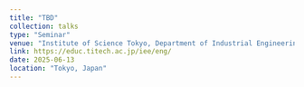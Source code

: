 ```yaml
---
title: "TBD"
collection: talks
type: "Seminar"
venue: "Institute of Science Tokyo, Department of Industrial Engineering and Economics"
link: https://educ.titech.ac.jp/iee/eng/
date: 2025-06-13
location: "Tokyo, Japan"
---
```

